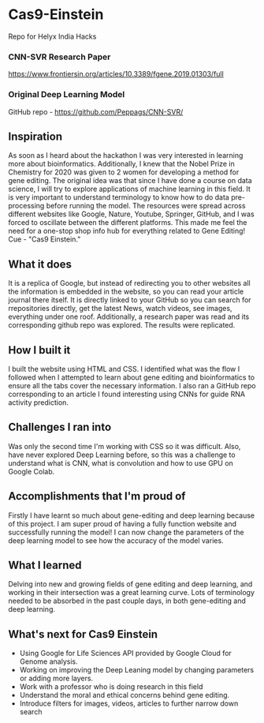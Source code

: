 # Cas9-Einstein
Repo for Helyx India Hacks

### CNN-SVR Research Paper
https://www.frontiersin.org/articles/10.3389/fgene.2019.01303/full

### Original Deep Learning Model
GitHub repo - https://github.com/Peppags/CNN-SVR/

## Inspiration
As soon as I heard about the hackathon I was very interested in learning more about bioinformatics. Additionally, I knew that the Nobel Prize in Chemistry for 2020 was given to 2 women for developing a method for gene editing. The original idea was that since I have done a course on data science, I will try to explore applications of machine learning in this field. It is very important to understand terminology to know how to do data pre-processing before running the model. The resources were spread across different websites like Google, Nature, Youtube, Springer, GitHub, and I was forced to oscillate between the different platforms. This made me feel the need for a one-stop shop info hub for everything related to Gene Editing! Cue - "Cas9 Einstein."

## What it does
It is a replica of Google, but instead of redirecting you to other websites all the information is embedded in the website, so you can read your article journal there itself. It is directly linked to your GitHub so you can search for rrepositories directly, get the latest News, watch videos, see images, everything under one roof. Additionally, a research paper was read and its corresponding github repo was explored. The results were replicated.

## How I built it
I built the website using HTML and CSS. I identified what was the flow I followed when I attempted to learn about gene editing and bioinformatics to ensure all the tabs cover the necessary information. I also ran a GitHub repo corresponding to an article I found interesting using CNNs for guide RNA activity prediction.

## Challenges I ran into
Was only the second time I'm working with CSS so it was difficult. Also, have never explored Deep Learning before, so this was a challenge to understand what is CNN, what is convolution and how to use GPU on Google Colab.

## Accomplishments that I'm proud of
Firstly I have learnt so much about gene-editing and deep learning because of this project. I am super proud of having a fully function website and successfully running the model! I can now change the parameters of the deep learning model to see how the accuracy of the model varies. 

## What I learned
Delving into new and growing fields of gene editing and deep learning, and working in their intersection was a great learning curve. Lots of terminology needed to be absorbed in the past couple days, in both gene-editing and deep learning.

## What's next for Cas9 Einstein
* Using Google for Life Sciences API provided by Google Cloud for Genome analysis.
* Working on improving the Deep Leaning model by changing parameters or adding more layers. 
* Work with a professor who is doing research in this field
* Understand the moral and ethical concerns behind gene editing.
* Introduce filters for images, videos, articles to further narrow down search
